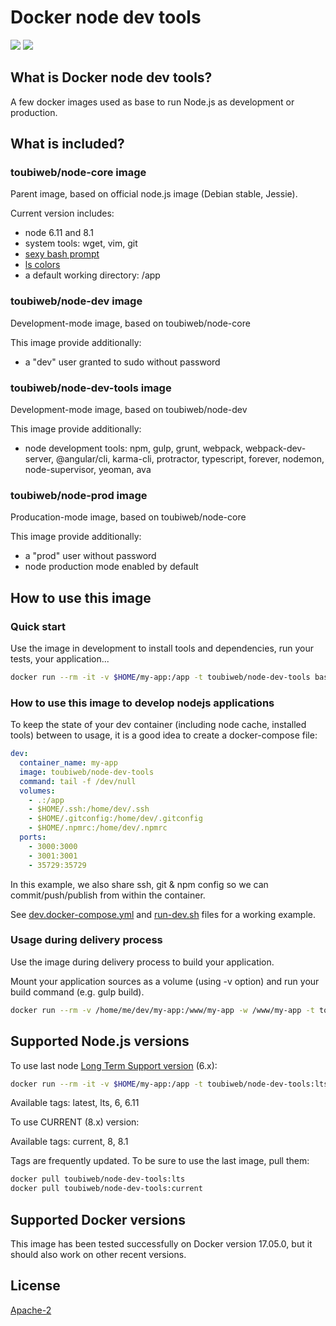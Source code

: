 # Docker node dev tools

[![](https://images.microbadger.com/badges/version/toubiweb/node-dev-tools.svg)](https://microbadger.com/images/toubiweb/node-dev-tools "Get your own version badge on microbadger.com") [![](https://images.microbadger.com/badges/image/toubiweb/node-dev-tools.svg)](https://microbadger.com/images/toubiweb/node-dev-tools "Get your own image badge on microbadger.com")

## What is Docker node dev tools?

A few docker images used as base to run Node.js as development or production.

## What is included?

### toubiweb/node-core image

Parent image, based on official node.js image (Debian stable, Jessie).

Current version includes:

* node 6.11 and 8.1
* system tools: wget, vim, git
* [sexy bash prompt](https://github.com/twolfson/sexy-bash-prompt)
* [ls colors](https://github.com/trapd00r/LS_COLORS)
* a default working directory: /app

### toubiweb/node-dev image

Development-mode image, based on toubiweb/node-core

This image provide additionally:
* a "dev" user granted to sudo without password

### toubiweb/node-dev-tools image

Development-mode image, based on toubiweb/node-dev

This image provide additionally:
* node development tools: npm, gulp, grunt, webpack, webpack-dev-server, @angular/cli, karma-cli, protractor, typescript, forever, nodemon, node-supervisor, yeoman, ava

### toubiweb/node-prod image

Producation-mode image, based on toubiweb/node-core

This image provide additionally:
* a "prod" user without password
* node production mode enabled by default

## How to use this image

### Quick start

Use the image in development to install tools and dependencies, run your tests, your application...

```bash
docker run --rm -it -v $HOME/my-app:/app -t toubiweb/node-dev-tools bash
```

### How to use this image to develop nodejs applications

To keep the state of your dev container (including node cache, installed tools) between to usage, it is a good idea to create a docker-compose file:

```yml
dev:
  container_name: my-app
  image: toubiweb/node-dev-tools
  command: tail -f /dev/null
  volumes:
    - .:/app
    - $HOME/.ssh:/home/dev/.ssh
    - $HOME/.gitconfig:/home/dev/.gitconfig
    - $HOME/.npmrc:/home/dev/.npmrc
  ports:
    - 3000:3000
    - 3001:3001
    - 35729:35729
```
In this example, we also share ssh, git & npm config so we can commit/push/publish from within the container.

See [dev.docker-compose.yml](https://github.com/toubiweb/node-dev-tools/blob/master/dev.docker-compose.yml)
 and [run-dev.sh](https://github.com/toubiweb/node-dev-tools/blob/master/run-dev.sh)
 files for a working example.

### Usage during delivery process

Use the image during delivery process to build your application.

Mount your application sources as a volume (using -v option) and run your build command (e.g. gulp build).

```bash
docker run --rm -v /home/me/dev/my-app:/www/my-app -w /www/my-app -t toubiweb/node-dev-tools gulp build
```

## Supported Node.js versions

To use last node [Long Term Support version](https://github.com/nodejs/LTS#lts-schedule) (6.x):


```bash
docker run --rm -it -v $HOME/my-app:/app -t toubiweb/node-dev-tools:lts bash
```

Available tags: latest, lts, 6, 6.11

To use CURRENT (8.x) version:

Available tags: current, 8, 8.1

Tags are frequently updated. To be sure to use the last image, pull them:

```bash
docker pull toubiweb/node-dev-tools:lts
docker pull toubiweb/node-dev-tools:current
```

## Supported Docker versions

This image has been tested successfully on Docker version 17.05.0, but it should also work on other recent versions.

## License

[Apache-2](https://github.com/toubiweb/node-dev-tools/blob/master/LICENSE)
